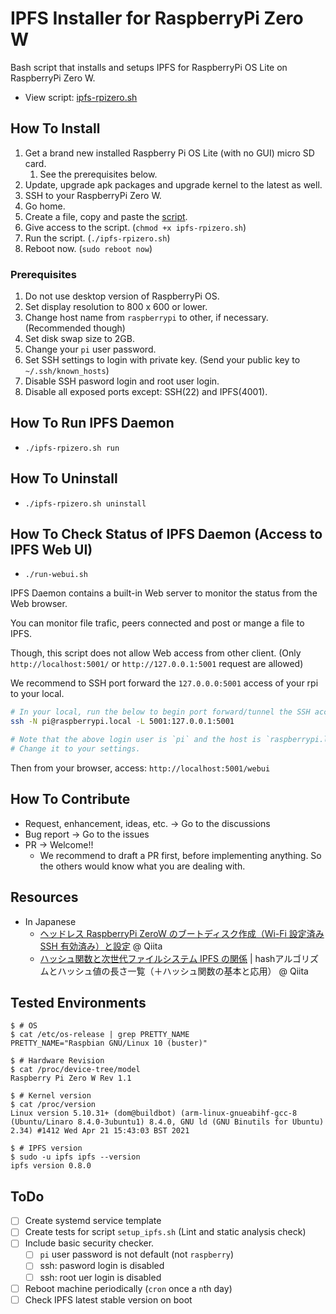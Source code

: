 # IPFS Installer for RaspberryPi Zero W

Bash script that installs and setups IPFS for RaspberryPi OS Lite on RaspberryPi Zero W.

- View script: [ipfs-rpizero.sh](./ipfs-rpizero.sh)

## How To Install

1. Get a brand new installed Raspberry Pi OS Lite (with no GUI) micro SD card.
   1. See the prerequisites below.
2. Update, upgrade apk packages and upgrade kernel to the latest as well.
3. SSH to your RaspberryPi Zero W.
4. Go home.
5. Create a file, copy and paste the [script](setup_ipfs.sh).
6. Give access to the script. (`chmod +x ipfs-rpizero.sh`)
7. Run the script. (`./ipfs-rpizero.sh`)
8. Reboot now. (`sudo reboot now`)

### Prerequisites

1. Do not use desktop version of RaspberryPi OS.
1. Set display resolution to 800 x 600 or lower.
1. Change host name from `raspberrypi` to other, if necessary. (Recommended though)
1. Set disk swap size to 2GB.
1. Change your `pi` user password.
1. Set SSH settings to login with private key. (Send your public key to `~/.ssh/known_hosts`)
1. Disable SSH pasword login and root user login.
1. Disable all exposed ports except: SSH(22) and IPFS(4001).

## How To Run IPFS Daemon

- `./ipfs-rpizero.sh run`

## How To Uninstall

- `./ipfs-rpizero.sh uninstall`

## How To Check Status of IPFS Daemon (Access to IPFS Web UI)

- `./run-webui.sh`

IPFS Daemon contains a built-in Web server to monitor the status from the Web browser.

You can monitor file trafic, peers connected and post or mange a file to IPFS.

Though, this script does not allow Web access from other client. (Only `http://localhost:5001/` or `http://127.0.0.1:5001` request are allowed)

We recommend to SSH port forward the `127.0.0.0:5001` access of your rpi to your local.

```bash
# In your local, run the below to begin port forward/tunnel the SSH access.
ssh -N pi@raspberrypi.local -L 5001:127.0.0.1:5001

# Note that the above login user is `pi` and the host is `raspberrypi.local`.
# Change it to your settings.
```

Then from your browser, access: `http://localhost:5001/webui`

## How To Contribute

- Request, enhancement, ideas, etc. -> Go to the discussions
- Bug report -> Go to the issues
- PR -> Welcome!!
  - We recommend to draft a PR first, before implementing anything. So the others would know what you are dealing with.

## Resources

- In Japanese
  - [ヘッドレス RaspberryPi ZeroW のブートディスク作成（Wi-Fi 設定済み SSH 有効済み）と設定](https://qiita.com/KEINOS/items/43394e4bd3c8fcfb5ee8) @ Qiita
  - [ハッシュ関数と次世代ファイルシステム IPFS の関係](https://qiita.com/KEINOS/items/c92268386d265042ea16#%E3%83%8F%E3%83%83%E3%82%B7%E3%83%A5%E9%96%A2%E6%95%B0%E3%81%A8%E6%AC%A1%E4%B8%96%E4%BB%A3%E3%83%95%E3%82%A1%E3%82%A4%E3%83%AB%E3%82%B7%E3%82%B9%E3%83%86%E3%83%A0-ipfs-%E3%81%AE%E9%96%A2%E4%BF%82) | hashアルゴリズムとハッシュ値の長さ一覧（＋ハッシュ関数の基本と応用） @ Qiita

## Tested Environments

```shellscript
$ # OS
$ cat /etc/os-release | grep PRETTY_NAME
PRETTY_NAME="Raspbian GNU/Linux 10 (buster)"

$ # Hardware Revision
$ cat /proc/device-tree/model
Raspberry Pi Zero W Rev 1.1

$ # Kernel version
$ cat /proc/version
Linux version 5.10.31+ (dom@buildbot) (arm-linux-gnueabihf-gcc-8 (Ubuntu/Linaro 8.4.0-3ubuntu1) 8.4.0, GNU ld (GNU Binutils for Ubuntu) 2.34) #1412 Wed Apr 21 15:43:03 BST 2021

$ # IPFS version
$ sudo -u ipfs ipfs --version
ipfs version 0.8.0

```

## ToDo

- [ ] Create systemd service template
- [ ] Create tests for script `setup_ipfs.sh` (Lint and static analysis check)
- [ ] Include basic security checker.
  - [ ] `pi` user password is not default (not `raspberry`)
  - [ ] ssh: pasword login is disabled
  - [ ] ssh: root uer login is disabled
- [ ] Reboot machine periodically (`cron` once a `n`th day)
- [ ] Check IPFS latest stable version on boot

